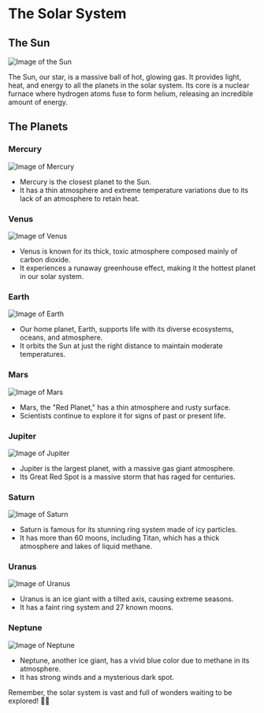 # The Solar System

## The Sun

![Image of the Sun](https://upload.wikimedia.org/wikipedia/commons/thumb/c/c3/Solar_sys8.jpg/600px-Solar_sys8.jpg)

The Sun, our star, is a massive ball of hot, glowing gas. It provides light, heat, and energy to all the planets in the solar system. Its core is a nuclear furnace where hydrogen atoms fuse to form helium, releasing an incredible amount of energy.

## The Planets

### Mercury

![Image of Mercury](https://upload.wikimedia.org/wikipedia/commons/thumb/d/d9/Mercury_in_color_-_Prockter07-edit1.jpg/600px-Mercury_in_color_-_Prockter07-edit1.jpg)

- Mercury is the closest planet to the Sun.
- It has a thin atmosphere and extreme temperature variations due to its lack of an atmosphere to retain heat.

### Venus

![Image of Venus](https://upload.wikimedia.org/wikipedia/commons/thumb/e/e5/Venus-real_color.jpg/600px-Venus-real_color.jpg)

- Venus is known for its thick, toxic atmosphere composed mainly of carbon dioxide.
- It experiences a runaway greenhouse effect, making it the hottest planet in our solar system.

### Earth

![Image of Earth](https://upload.wikimedia.org/wikipedia/commons/thumb/9/97/The_Earth_seen_from_Apollo_17.jpg/600px-The_Earth_seen_from_Apollo_17.jpg)

- Our home planet, Earth, supports life with its diverse ecosystems, oceans, and atmosphere.
- It orbits the Sun at just the right distance to maintain moderate temperatures.

### Mars

![Image of Mars](https://upload.wikimedia.org/wikipedia/commons/thumb/0/02/OSIRIS_Mars_true_color.jpg/600px-OSIRIS_Mars_true_color.jpg)

- Mars, the "Red Planet," has a thin atmosphere and rusty surface.
- Scientists continue to explore it for signs of past or present life.

### Jupiter

![Image of Jupiter](https://upload.wikimedia.org/wikipedia/commons/thumb/2/2b/Jupiter_and_its_shrunken_Great_Red_Spot.jpg/600px-Jupiter_and_its_shrunken_Great_Red_Spot.jpg)

- Jupiter is the largest planet, with a massive gas giant atmosphere.
- Its Great Red Spot is a massive storm that has raged for centuries.

### Saturn

![Image of Saturn](https://upload.wikimedia.org/wikipedia/commons/thumb/c/c7/Saturn_during_Equinox.jpg/600px-Saturn_during_Equinox.jpg)

- Saturn is famous for its stunning ring system made of icy particles.
- It has more than 60 moons, including Titan, which has a thick atmosphere and lakes of liquid methane.

### Uranus

![Image of Uranus](https://upload.wikimedia.org/wikipedia/commons/thumb/3/3d/Uranus2.jpg/600px-Uranus2.jpg)

- Uranus is an ice giant with a tilted axis, causing extreme seasons.
- It has a faint ring system and 27 known moons.

### Neptune

![Image of Neptune](https://upload.wikimedia.org/wikipedia/commons/thumb/5/56/Neptune_Full.jpg/600px-Neptune_Full.jpg)

- Neptune, another ice giant, has a vivid blue color due to methane in its atmosphere.
- It has strong winds and a mysterious dark spot.

Remember, the solar system is vast and full of wonders waiting to be explored! 🌌✨